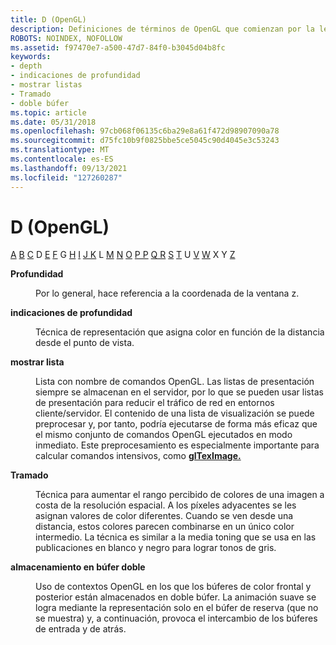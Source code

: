 ```yaml
---
title: D (OpenGL)
description: Definiciones de términos de OpenGL que comienzan por la letra D.
ROBOTS: NOINDEX, NOFOLLOW
ms.assetid: f97470e7-a500-47d7-84f0-b3045d04b8fc
keywords:
- depth
- indicaciones de profundidad
- mostrar listas
- Tramado
- doble búfer
ms.topic: article
ms.date: 05/31/2018
ms.openlocfilehash: 97cb068f06135c6ba29e8a61f472d98907090a78
ms.sourcegitcommit: d75fc10b9f0825bbe5ce5045c90d4045e3c53243
ms.translationtype: MT
ms.contentlocale: es-ES
ms.lasthandoff: 09/13/2021
ms.locfileid: "127260287"
---
```

# <a name="d-opengl"></a>D (OpenGL)

[A](a.md) [B](b.md) [C](c.md) D [E](e.md) [F](f.md) G [H](g.md) [I](h.md) [](i.md) [J K](jk.md) L [M](l.md) [N](m.md) [O](n.md) [](o.md) [P P](p.md) [](q.md) [Q R](r.md) [S](s.md) [T](t.md) U [V](u-v.md) [W](w.md) X Y [Z](x-y-z.md)

<dl> <dt>

<span id="opengl_depth"></span><span id="OPENGL_DEPTH"></span>**Profundidad**
</dt> <dd>

Por lo general, hace referencia a la coordenada de la ventana z.

</dd> <dt>

<span id="opengl_depth_cueing"></span><span id="OPENGL_DEPTH_CUEING"></span>**indicaciones de profundidad**
</dt> <dd>

Técnica de representación que asigna color en función de la distancia desde el punto de vista.

</dd> <dt>

<span id="opengl_display_list"></span><span id="OPENGL_DISPLAY_LIST"></span>**mostrar lista**
</dt> <dd>

Lista con nombre de comandos OpenGL. Las listas de presentación siempre se almacenan en el servidor, por lo que se pueden usar listas de presentación para reducir el tráfico de red en entornos cliente/servidor. El contenido de una lista de visualización se puede preprocesar y, por tanto, podría ejecutarse de forma más eficaz que el mismo conjunto de comandos OpenGL ejecutados en modo inmediato. Este preprocesamiento es especialmente importante para calcular comandos intensivos, como [**glTexImage.**](glteximage1d.md)

</dd> <dt>

<span id="opengl_dithering"></span><span id="OPENGL_DITHERING"></span>**Tramado**
</dt> <dd>

Técnica para aumentar el rango percibido de colores de una imagen a costa de la resolución espacial. A los píxeles adyacentes se les asignan valores de color diferentes. Cuando se ven desde una distancia, estos colores parecen combinarse en un único color intermedio. La técnica es similar a la media toning que se usa en las publicaciones en blanco y negro para lograr tonos de gris.

</dd> <dt>

<span id="opengl_double_buffering"></span><span id="OPENGL_DOUBLE_BUFFERING"></span>**almacenamiento en búfer doble**
</dt> <dd>

Uso de contextos OpenGL en los que los búferes de color frontal y posterior están almacenados en doble búfer. La animación suave se logra mediante la representación solo en el búfer de reserva (que no se muestra) y, a continuación, provoca el intercambio de los búferes de entrada y de atrás.

</dd> </dl>

 

 





